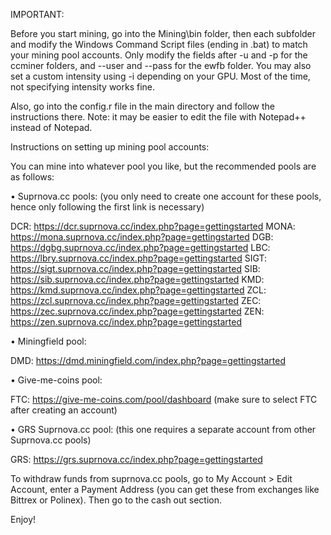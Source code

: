 IMPORTANT: 

Before you start mining, go into the Mining\bin folder, then each subfolder and modify the Windows Command Script files (ending in .bat) to match your mining pool accounts.
Only modify the fields after -u and -p for the ccminer folders, and --user and --pass for the ewfb folder.
You may also set a custom intensity using -i depending on your GPU. Most of the time, not specifying intensity works fine.

Also, go into the config.r file in the main directory and follow the instructions there.
Note: it may be easier to edit the file with Notepad++ instead of Notepad.


Instructions on setting up mining pool accounts:

You can mine into whatever pool you like, but the recommended pools are as follows:


• Suprnova.cc pools: (you only need to create one account for these pools, hence only following the first link is necessary)

DCR: https://dcr.suprnova.cc/index.php?page=gettingstarted
MONA: https://mona.suprnova.cc/index.php?page=gettingstarted
DGB: https://dgbg.suprnova.cc/index.php?page=gettingstarted
LBC: https://lbry.suprnova.cc/index.php?page=gettingstarted
SIGT: https://sigt.suprnova.cc/index.php?page=gettingstarted
SIB: https://sib.suprnova.cc/index.php?page=gettingstarted
KMD: https://kmd.suprnova.cc/index.php?page=gettingstarted
ZCL: https://zcl.suprnova.cc/index.php?page=gettingstarted
ZEC: https://zec.suprnova.cc/index.php?page=gettingstarted
ZEN: https://zen.suprnova.cc/index.php?page=gettingstarted

• Miningfield pool:

DMD: https://dmd.miningfield.com/index.php?page=gettingstarted

• Give-me-coins pool:

FTC: https://give-me-coins.com/pool/dashboard (make sure to select FTC after creating an account)

• GRS Suprnova.cc pool: (this one requires a separate account from other Suprnova.cc pools)

GRS: https://grs.suprnova.cc/index.php?page=gettingstarted


To withdraw funds from suprnova.cc pools, go to My Account > Edit Account, enter a Payment Address (you can get these from exchanges like Bittrex or Polinex).
Then go to the cash out section.

Enjoy!
